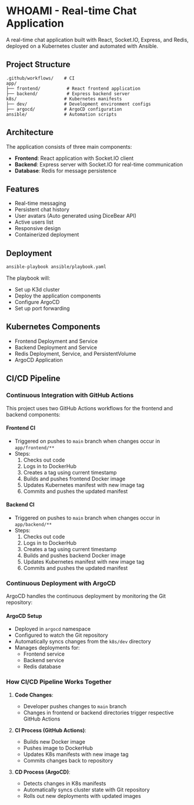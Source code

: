 # WHOAMI - Real-time Chat Application

A real-time chat application built with React, Socket.IO, Express, and Redis, deployed on a Kubernetes cluster and automated with Ansible.

## Project Structure

```
.github/workflows/    # CI
app/
├── frontend/          # React frontend application
├── backend/           # Express backend server
k8s/                  # Kubernetes manifests
├── dev/              # Development environment configs
├── argocd/           # ArgoCD configuration
ansible/              # Automation scripts
```

## Architecture

The application consists of three main components:

- **Frontend**: React application with Socket.IO client
- **Backend**: Express server with Socket.IO for real-time communication
- **Database**: Redis for message persistence

## Features

- Real-time messaging
- Persistent chat history
- User avatars (Auto generated using DiceBear API)
- Active users list
- Responsive design
- Containerized deployment

## Deployment

```bash
ansible-playbook ansible/playbook.yaml
```

The playbook will:
- Set up K3d cluster
- Deploy the application components
- Configure ArgoCD
- Set up port forwarding

## Kubernetes Components

- Frontend Deployment and Service
- Backend Deployment and Service
- Redis Deployment, Service, and PersistentVolume
- ArgoCD Application

## CI/CD Pipeline

### Continuous Integration with GitHub Actions

This project uses two GitHub Actions workflows for the frontend and backend components:

#### Frontend CI
- Triggered on pushes to `main` branch when changes occur in `app/frontend/**`
- Steps:
  1. Checks out code
  2. Logs in to DockerHub
  3. Creates a tag using current timestamp
  4. Builds and pushes frontend Docker image
  5. Updates Kubernetes manifest with new image tag
  6. Commits and pushes the updated manifest

#### Backend CI
- Triggered on pushes to `main` branch when changes occur in `app/backend/**`
- Steps:
  1. Checks out code
  2. Logs in to DockerHub
  3. Creates a tag using current timestamp
  4. Builds and pushes backend Docker image
  5. Updates Kubernetes manifest with new image tag
  6. Commits and pushes the updated manifest

### Continuous Deployment with ArgoCD

ArgoCD handles the continuous deployment by monitoring the Git repository:

#### ArgoCD Setup
- Deployed in `argocd` namespace
- Configured to watch the Git repository
- Automatically syncs changes from the `k8s/dev` directory
- Manages deployments for:
  - Frontend service
  - Backend service
  - Redis database

### How CI/CD Pipeline Works Together

1. **Code Changes**:
   - Developer pushes changes to `main` branch
   - Changes in frontend or backend directories trigger respective GitHub Actions

2. **CI Process (GitHub Actions)**:
   - Builds new Docker image
   - Pushes image to DockerHub
   - Updates K8s manifests with new image tag
   - Commits changes back to repository

3. **CD Process (ArgoCD)**:
   - Detects changes in K8s manifests
   - Automatically syncs cluster state with Git repository
   - Rolls out new deployments with updated images

